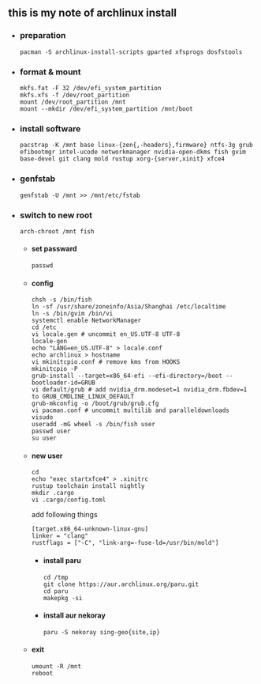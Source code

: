 ## this is my note of archlinux install

- ### preparation
      pacman -S archlinux-install-scripts gparted xfsprogs dosfstools

- ### format & mount
      mkfs.fat -F 32 /dev/efi_system_partition
      mkfs.xfs -f /dev/root_partition
      mount /dev/root_partition /mnt
      mount --mkdir /dev/efi_system_partition /mnt/boot

- ### install software
      pacstrap -K /mnt base linux-{zen{,-headers},firmware} ntfs-3g grub efibootmgr intel-ucode networkmanager nvidia-open-dkms fish gvim base-devel git clang mold rustup xorg-{server,xinit} xfce4
  
- ### genfstab
      genfstab -U /mnt >> /mnt/etc/fstab

- ### switch to new root
      arch-chroot /mnt fish

    - #### set passward
          passwd

    - #### config
          chsh -s /bin/fish
          ln -sf /usr/share/zoneinfo/Asia/Shanghai /etc/localtime
          ln -s /bin/gvim /bin/vi
          systemctl enable NetworkManager
          cd /etc     
          vi locale.gen # uncommit en_US.UTF-8 UTF-8
          locale-gen 
          echo "LANG=en_US.UTF-8" > locale.conf
          echo archlinux > hostname
          vi mkinitcpio.conf # remove kms from HOOKS
          mkinitcpio -P
          grub-install --target=x86_64-efi --efi-directory=/boot --bootloader-id=GRUB   
          vi default/grub # add nvidia_drm.modeset=1 nvidia_drm.fbdev=1 to GRUB_CMDLINE_LINUX_DEFAULT
          grub-mkconfig -o /boot/grub/grub.cfg
          vi pacman.conf # uncommit multilib and paralleldownloads
          visudo
          useradd -mG wheel -s /bin/fish user
          passwd user
          su user
 
    - #### new user
          cd
          echo "exec startxfce4" > .xinitrc
          rustup toolchain install nightly
          mkdir .cargo
          vi .cargo/config.toml
          
        add following things
      
          [target.x86_64-unknown-linux-gnu]
          linker = "clang"
          rustflags = ["-C", "link-arg=-fuse-ld=/usr/bin/mold"]

        - #### install paru
              cd /tmp
              git clone https://aur.archlinux.org/paru.git
              cd paru
              makepkg -si

        - #### install aur nekoray
              paru -S nekoray sing-geo{site,ip}

    - #### exit
          umount -R /mnt
          reboot
